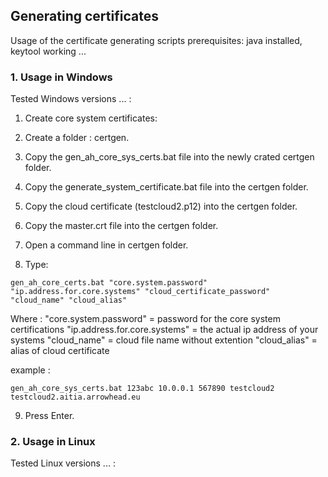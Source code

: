 ## Generating certificates

Usage of the certificate generating scripts
prerequisites: java installed, keytool working ...

### 1. Usage in Windows
Tested Windows versions ... : 

1. Create core system certificates:
2. Create a folder : certgen.
3. Copy the gen_ah_core_sys_certs.bat file into the newly crated certgen folder.
4. Copy the generate_system_certificate.bat file into the certgen folder.
5. Copy the cloud certificate (testcloud2.p12) into the certgen folder.
6. Copy the master.crt file into the certgen folder.

7. Open a command line in certgen folder.
8. Type:
```
gen_ah_core_certs.bat "core.system.password" "ip.address.for.core.systems" "cloud_certificate_password" "cloud_name" "cloud_alias"

```
Where : 
"core.system.password" = password for the core system certifications
"ip.address.for.core.systems" = the actual ip address of your systems
"cloud_name" = cloud file name without extention 
"cloud_alias" = alias of cloud certificate 

example :
```
gen_ah_core_sys_certs.bat 123abc 10.0.0.1 567890 testcloud2 testcloud2.aitia.arrowhead.eu
```

9. Press Enter.


### 2. Usage in Linux
Tested Linux versions ... : 
